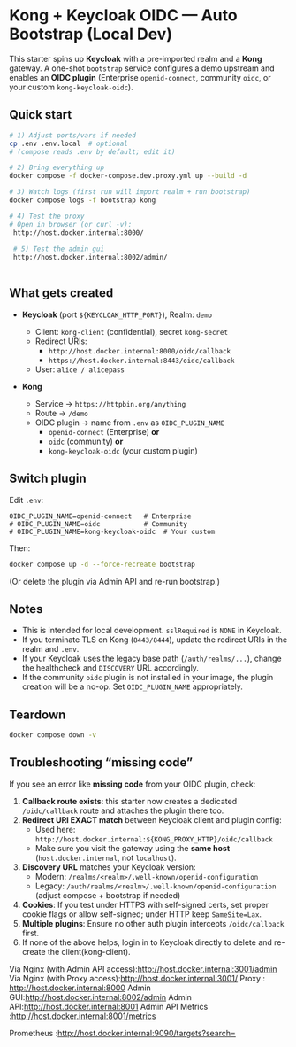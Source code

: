 # Kong + Keycloak OIDC — Auto Bootstrap (Local Dev)

This starter spins up **Keycloak** with a pre-imported realm and a **Kong** gateway.
A one-shot `bootstrap` service configures a demo upstream and enables an **OIDC plugin**
(Enterprise `openid-connect`, community `oidc`, or your custom `kong-keycloak-oidc`).

## Quick start

```bash
# 1) Adjust ports/vars if needed
cp .env .env.local  # optional
# (compose reads .env by default; edit it)

# 2) Bring everything up
docker compose -f docker-compose.dev.proxy.yml up --build -d

# 3) Watch logs (first run will import realm + run bootstrap)
docker compose logs -f bootstrap kong

# 4) Test the proxy
# Open in browser (or curl -v):
 http://host.docker.internal:8000/
 
 # 5) Test the admin gui
 http://host.docker.internal:8002/admin/
 
```
## What gets created

- **Keycloak** (port `${KEYCLOAK_HTTP_PORT}`), Realm: `demo`
    - Client: `kong-client` (confidential), secret `kong-secret`
    - Redirect URIs:
        - `http://host.docker.internal:8000/oidc/callback`
        - `https://host.docker.internal:8443/oidc/callback`
    - User: `alice / alicepass`

- **Kong**
    - Service → `https://httpbin.org/anything`
    - Route → `/demo`
    - OIDC plugin → name from `.env` as `OIDC_PLUGIN_NAME`
        - `openid-connect` (Enterprise) **or**
        - `oidc` (community) **or**
        - `kong-keycloak-oidc` (your custom plugin)

## Switch plugin

Edit `.env`:

```
OIDC_PLUGIN_NAME=openid-connect   # Enterprise
# OIDC_PLUGIN_NAME=oidc           # Community
# OIDC_PLUGIN_NAME=kong-keycloak-oidc  # Your custom
```

Then:

```bash
docker compose up -d --force-recreate bootstrap
```

(Or delete the plugin via Admin API and re-run bootstrap.)

## Notes

- This is intended for local development. `sslRequired` is `NONE` in Keycloak.
- If you terminate TLS on Kong (`8443/8444`), update the redirect URIs in the realm and `.env`.
- If your Keycloak uses the legacy base path (`/auth/realms/...`), change the healthcheck and `DISCOVERY` URL accordingly.
- If the community `oidc` plugin is not installed in your image, the plugin creation will be a no-op. Set `OIDC_PLUGIN_NAME` appropriately.

## Teardown

```bash
docker compose down -v
```


## Troubleshooting “missing code”

If you see an error like **missing code** from your OIDC plugin, check:

1) **Callback route exists**: this starter now creates a dedicated `/oidc/callback` route and attaches the plugin there too.
2) **Redirect URI EXACT match** between Keycloak client and plugin config:
    - Used here: `http://host.docker.internal:${KONG_PROXY_HTTP}/oidc/callback`
    - Make sure you visit the gateway using the **same host** (`host.docker.internal`, not `localhost`).
3) **Discovery URL** matches your Keycloak version:
    - Modern: `/realms/<realm>/.well-known/openid-configuration`
    - Legacy: `/auth/realms/<realm>/.well-known/openid-configuration` (adjust compose + bootstrap if needed)
4) **Cookies**: If you test under HTTPS with self-signed certs, set proper cookie flags or allow self-signed; under HTTP keep `SameSite=Lax`.
5) **Multiple plugins**: Ensure no other auth plugin intercepts `/oidc/callback` first.
6)  If none of the above helps, login in to Keycloak directly to delete and re-create the client(kong-client).


Via Nginx  (with Admin API access):http://host.docker.internal:3001/admin
Via Nginx  (with Proxy access):http://host.docker.internal:3001/
Proxy : http://host.docker.internal:8000
Admin GUI:http://host.docker.internal:8002/admin
Admin API:http://host.docker.internal:8001
Admin API Metrics :http://host.docker.internal:8001/metrics

Prometheus :http://host.docker.internal:9090/targets?search=
